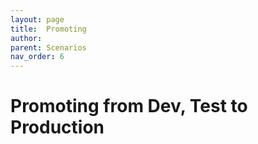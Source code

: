 ```yaml
---
layout: page
title:  Promoting
author: 
parent: Scenarios
nav_order: 6
---
```


# Promoting from Dev, Test to Production


